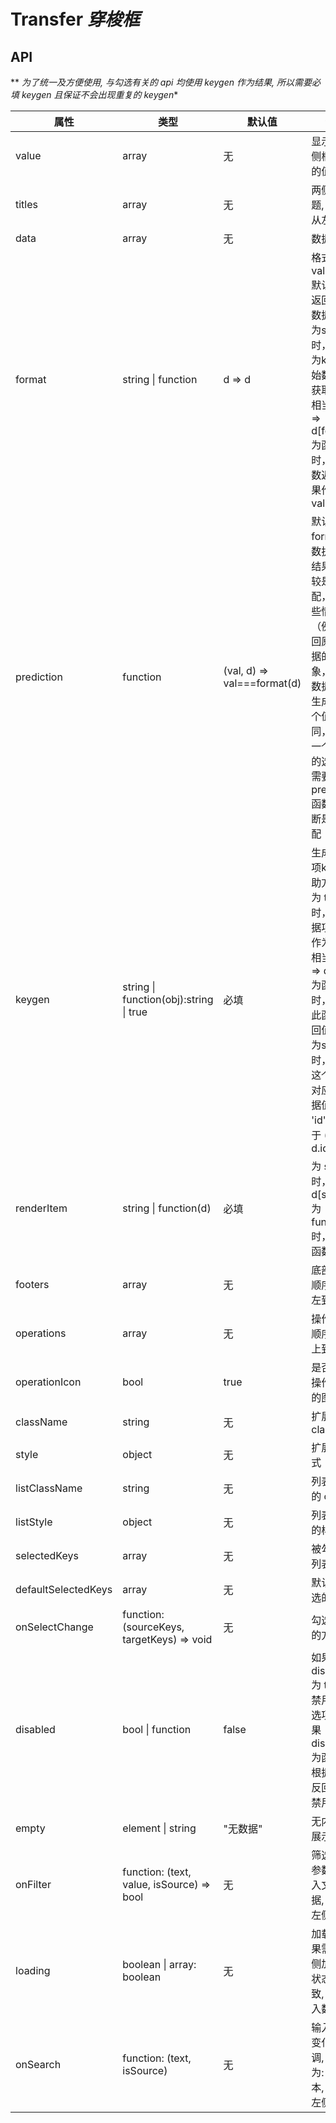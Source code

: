 # Transfer *穿梭框*

<example />

## API

** *为了统一及方便使用, 与勾选有关的 api 均使用 keygen 作为结果, 所以需要必填 keygen 且保证不会出现重复的 keygen**


| 属性 | 类型 | 默认值 | 说明 | 版本 |
| --- | --- | --- | --- | --- |
| value | array | 无 | 显示在右侧框数据的值集合 | |
| titles | array | 无 | 两侧的标题, 顺序是从左到右 | |
| data | array | 无 | 数据源 | |
| format | string \| function | d => d | 格式化 value<br />默认值，返回原始数据<br />为string时，会作为key从原始数据中获取值，相当于 (d) => d\[format\]<br /> 为函数时，以函数返回结果作为 value | |
| prediction | function | (val, d) => val===format(d) | 默认使用 format 函数执行的结果来比较是否匹配，在某些情况下（例如返回原始数据的对象，更新数据时，生成了一个值相同，非同一个对象的选项），需要借助 prediction 函数来判断是否匹配 | |
| keygen | string \| function(obj):string \| true | 必填 | 生成每一项key的辅助方法<br />为 true 时，以数据项本身作为key，相当于 (d => d)<br />为函数时，使用此函数返回值<br />为string时，使用这个string对应的数据值。如 'id'，相当于 (d => d.id) | |
| renderItem | string \| function(d) | 必填 | 为 string 时，返回 d\[string]<br />为 function 时，返回函数结果 | |
| footers | array | 无 | 底部元素, 顺序是从左到右 | |
| operations | array | 无 | 操作元素, 顺序是从上到下 | |
| operationIcon | bool | true |  是否显示操作按钮的图标 | |
| className | string | 无 | 扩展的 class | |
| style | object | 无 |  扩展的样式 | |
| listClassName | string | 无 | 列表扩展的 class | |
| listStyle | object | 无 | 列表扩展的样式 | |
| selectedKeys | array | 无 |  被勾选的列表 | |
| defaultSelectedKeys | array | 无 |  默认被勾选的列表 | |
| onSelectChange | function: (sourceKeys, targetKeys) => void | 无 |   勾选触发的方法 | |
| disabled | bool \| function | false | 如果 disabled 为 true，禁用全部选项，如果 disabled 为函数，根据函数反回结果禁用选项 | |
| empty | element \| string | "无数据" | 无内容的展示 | |
| onFilter | function: (text, value, isSource) => bool | 无 | 筛选函数, 参数为: 输入文本, 数据, 是否为左侧数据 | |
| loading| boolean \| array: boolean | 无 | 加载中, 如果需要两侧加载中状态不一致, 需要传入数组 | |
| onSearch | function: (text, isSource) | 无 | 输入框值变化的回调, 参数为: 输入文本, 是否为左侧数据 | 1.4.4 |